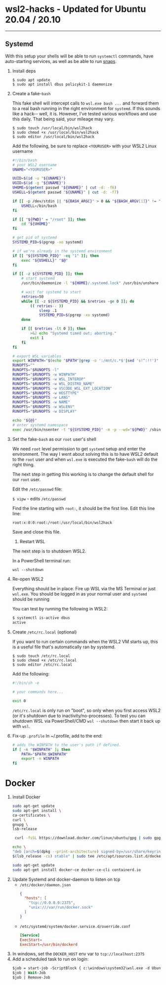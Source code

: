 # wsl2-hacks - Updated for Ubuntu 20.04 / 20.10
---
## Systemd

With this setup your shells will be able to run `systemctl` commands, have auto-starting services, as well as be able to run [snaps](https://tutorials.ubuntu.com/tutorial/basic-snap-usage).

1. Install deps

    ```shell
    $ sudo apt update
    $ sudo apt install dbus policykit-1 daemonize
    ```

1. Create a fake-`bash`

    This fake shell will intercept calls to `wsl.exe bash ...` and forward them to a real bash running in the right environment for `systemd`. If this sounds like a hack-- well, it is. However, I've tested various workflows and use this daily. That being said, your mileage may vary.

    ```
    $ sudo touch /usr/local/bin/wsl2hack
    $ sudo chmod +x /usr/local/bin/wsl2hack
    $ sudo editor /usr/local/bin/wsl2hack
    ```

    Add the following, be sure to replace `<YOURUSER>` with your WSL2 Linux username

    ```sh
    #!/bin/bash
    # your WSL2 username
    UNAME="<YOURUSER>"

    UUID=$(id -u "${UNAME}")
    UGID=$(id -g "${UNAME}")
    UHOME=$(getent passwd "${UNAME}" | cut -d: -f6)
    USHELL=$(getent passwd "${UNAME}" | cut -d: -f7)

    if [[ -p /dev/stdin || "${BASH_ARGC}" > 0 && "${BASH_ARGV[1]}" != "-c" ]]; then
        USHELL=/bin/bash
    fi

    if [[ "${PWD}" = "/root" ]]; then
        cd "${UHOME}"
    fi

    # get pid of systemd
    SYSTEMD_PID=$(pgrep -xo systemd)

    # if we're already in the systemd environment
    if [[ "${SYSTEMD_PID}" -eq "1" ]]; then
        exec "${USHELL}" "$@"
    fi

    if [[ -z ${SYSTEMD_PID} ]]; then
        # start systemd
        /usr/bin/daemonize -l "${HOME}/.systemd.lock" /usr/bin/unshare -fp --mount-proc /lib/systemd/systemd --system-unit=basic.target

        # wait for systemd to start
        retries=50
        while [[ -z ${SYSTEMD_PID} && $retries -ge 0 ]]; do
            (( retries-- ))
                sleep .1
                SYSTEMD_PID=$(pgrep -xo systemd)
        done

        if [[ $retries -lt 0 ]]; then
            >&2 echo "Systemd timed out; aborting."
            exit 1
        fi
    fi

    # export WSL variables
    export WINPATH="$(echo "$PATH"|grep -o ':/mnt/c.*$'|sed 's!^:!!')"
    RUNOPTS=""
    RUNOPTS="$RUNOPTS -l"
    RUNOPTS="$RUNOPTS -w WINPATH"
    RUNOPTS="$RUNOPTS -w WSL_INTEROP"
    RUNOPTS="$RUNOPTS -w WSL_DISTRO_NAME"
    RUNOPTS="$RUNOPTS -w VSCODE_WSL_EXT_LOCATION"
    RUNOPTS="$RUNOPTS -w HOSTTYPE"
    RUNOPTS="$RUNOPTS -w LANG"
    RUNOPTS="$RUNOPTS -w NAME"
    RUNOPTS="$RUNOPTS -w WSLENV"
    RUNOPTS="$RUNOPTS -w DISPLAY"

    echo "${@}"
    # enter systemd namespace
    exec /usr/bin/nsenter -t "${SYSTEMD_PID}" -m -p --wd="${PWD}" /sbin/runuser $RUNOPTS -s "${USHELL}" "${UNAME}" -- "${@}"
    ```

1. Set the fake-`bash` as our `root` user's shell

    We need `root` level permission to get `systemd` setup and enter the environment. The way I went about solving this is to
    have WSL2 default to the `root` user and when `wsl.exe` is executed the fake-`bash` will do the right thing.

    The next step in getting this working is to change the default shell for our `root` user.

    Edit the `/etc/passwd` file:

    `$ vipw` - edits `/etc/passwd`

    Find the line starting with `root:`, it should be the first line.
    Edit this line line:

    `root:x:0:0:root:/root:/usr/local/bin/wsl2hack`

    Save and close this file.

    1. Restart WSL

    The next step is to shutdown WSL2.

    In a PowerShell terminal run:

    ```ps
    wsl --shutdown
    ```

1. Re-open WSL2

    Everything should be in place. Fire up WSL via the MS Terminal or just `wsl.exe`.
    You should be logged in as your normal user and `systemd` should be running

    You can test by running the following in WSL2:

    ```sh
    $ systemctl is-active dbus
    active
    ```

1. Create `/etc/rc.local` (optional)

    If you want to run certain commands when the WSL2 VM starts up, this is a useful file that's automatically ran by systemd.

    ```shell
    $ sudo touch /etc/rc.local
    $ sudo chmod +x /etc/rc.local
    $ sudo editor /etc/rc.local
    ```

    Add the following:
    ```sh
    #!/bin/sh -e

    # your commands here...

    exit 0
    ```

    `/etc/rc.local` is only run on "boot", so only when you first access WSL2 (or it's shutdown due to inactivity/no-processes).
    To test you can shutdown WSL via PowerShell/CMD `wsl --shutdown` then start it back up with `wsl`.

1. Fix-up `.profile`
    In ~/.profile, add to the end:
    ```sh
    # adds the WINPATH to the user's path if defined.
    if [ -n "$WINPATH" ]; then
        PATH="$PATH:$WINPATH"
        export -n WINPATH
    fi
    ```

# Docker
1. Install Docker
    ```sh
    sudo apt-get update
    sudo apt-get install \
    ca-certificates \
    curl \
    gnupg \
    lsb-release

     curl -fsSL https://download.docker.com/linux/ubuntu/gpg | sudo gpg --dearmor -o /usr/share/keyrings/docker-archive-keyring.gpg

    echo \
    "deb [arch=$(dpkg --print-architecture) signed-by=/usr/share/keyrings/docker-archive-keyring.gpg] https://download.docker.com/linux/ubuntu \
    $(lsb_release -cs) stable" | sudo tee /etc/apt/sources.list.d/docker.list > /dev/null

    sudo apt-get update
    sudo apt-get install docker-ce docker-ce-cli containerd.io
    ```
1. Update Systemd and docker-daemon to listen on tcp
    * `/etc/docker/daemon.json`
        ```json
        {
          "hosts": [
            "tcp://0.0.0.0:2375",
            "unix:///var/run/docker.sock"
          ]
        }
        ```
    * `/etc/systemd/system/docker.service.d/override.conf`
        ```conf
        [Service]
        ExecStart=
        ExecStart=/usr/bin/dockerd
        ```
1. In windows, set the `DOCKER_HOST` env var to `tcp://localhost:2375`
1. Add a scheduled task to run on login:
    ```ps
    $job = start-job -ScriptBlock { c:\windows\system32\wsl.exe -d Ubuntu-20.04}
    $job | Wait-Job
    $job | Remove-Job
    ```
